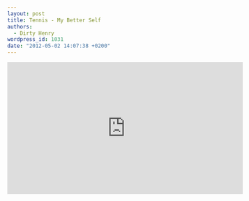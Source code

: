 ```yaml
---
layout: post
title: Tennis - My Better Self
authors:
  - Dirty Henry
wordpress_id: 1031
date: "2012-05-02 14:07:38 +0200"
---
```


<iframe width="540" height="304" src="http://www.youtube.com/embed/gY5kKn24qvs" frameborder="0" allowfullscreen></iframe>
